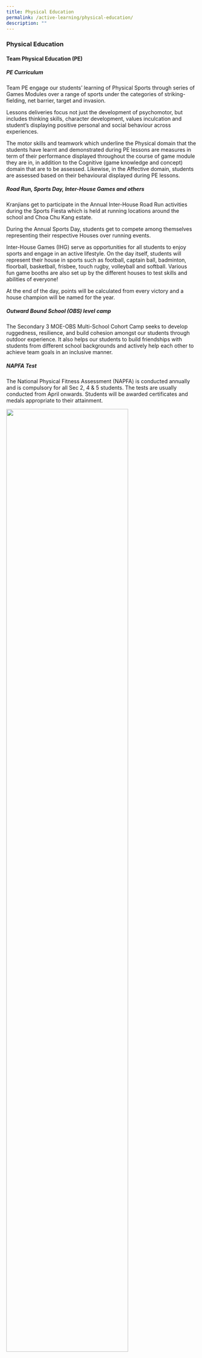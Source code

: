```yaml
---
title: Physical Education
permalink: /active-learning/physical-education/
description: ""
---
```

### Physical Education

#### Team Physical Education (PE)

##### PE Curriculum

Team PE engage our students’ learning of Physical Sports through series of Games Modules over a range of sports under the categories of striking-fielding, net barrier, target and invasion.

  

Lessons deliveries focus not just the development of psychomotor, but includes thinking skills, character development, values inculcation and student’s displaying positive personal and social behaviour across experiences.

  

The motor skills and teamwork which underline the Physical domain that the students have learnt and demonstrated during PE lessons are measures in term of their performance displayed throughout the course of game module they are in, in addition to the Cognitive (game knowledge and concept) domain that are to be assessed. Likewise, in the Affective domain, students are assessed based on their behavioural displayed during PE lessons.

  

##### Road Run, Sports Day, Inter-House Games and others

Kranjians get to participate in the Annual Inter-House Road Run activities during the Sports Fiesta which is held at running locations around the school and Choa Chu Kang estate.

  

During the Annual Sports Day, students get to compete among themselves representing their respective Houses over running events.  

  

Inter-House Games (IHG) serve as opportunities for all students to enjoy sports and engage in an active lifestyle. On the day itself, students will represent their house in sports such as football, captain ball, badminton, floorball, basketball, frisbee, touch rugby, volleyball and softball. Various fun game booths are also set up by the different houses to test skills and abilities of everyone!  

  

At the end of the day, points will be calculated from every victory and a house champion will be named for the year.  

  

##### Outward Bound School (OBS) level camp

The Secondary 3 MOE-OBS Multi-School Cohort Camp seeks to develop ruggedness, resilience, and build cohesion amongst our students through outdoor experience. It also helps our students to build friendships with students from different school backgrounds and actively help each other to achieve team goals in an inclusive manner.

  

##### NAPFA Test

The National Physical Fitness Assessment (NAPFA) is conducted annually and is compulsory for all Sec 2, 4 & 5 students. The tests are usually conducted from April onwards. Students will be awarded certificates and medals appropriate to their attainment.

<img src="/images/pe.gif" 
     style="width:80%">